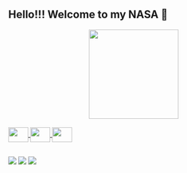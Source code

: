 ## Hello!!! Welcome to my NASA 🎡
<div align="center">
  <a href="https://github.com/riguedes">
  <img height="180em" src="https://github-readme-stats.vercel.app/api?username=riguedes&show_icons=true&theme=kacho_ga&include_all_commits=true&count_private=true"/>
</div>
<div style="display: inline_block"><br>
  <img align="center" height = "30" width="40" src="https://cdn.jsdelivr.net/gh/devicons/devicon/icons/c/c-original.svg" />
  <img align="center" height = "30" width="40" src="https://cdn.jsdelivr.net/gh/devicons/devicon/icons/canva/canva-original.svg" />
  <img align="center" height = "30" width="40" src="https://cdn.jsdelivr.net/gh/devicons/devicon/icons/java/java-original-wordmark.svg" />
</div>
  
  ##
 
<div> 
  <a href="https://www.instagram.com/riguedes/" target="_blank"><img src="https://img.shields.io/badge/-Instagram-%23E4405F?style=for-the-badge&logo=instagram&logoColor=white" target="_blank"></a>
  <a href = "mailto:ryannguedes1709@gmail.com"><img src="https://img.shields.io/badge/-Gmail-%23333?style=for-the-badge&logo=gmail&logoColor=white" target="_blank"></a>
  <a href="https://www.linkedin.com/in/rian-lucas-dias-guedes/" target="_blank"><img src="https://img.shields.io/badge/-LinkedIn-%230077B5?style=for-the-badge&logo=linkedin&logoColor=white" target="_blank"></a> 
 
</div>
